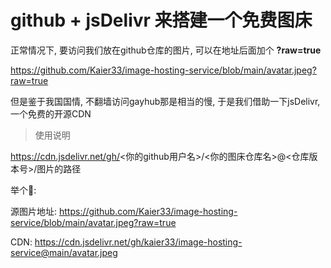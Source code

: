 # github + jsDelivr 来搭建一个免费图床

正常情况下, 要访问我们放在github仓库的图片, 可以在地址后面加个 **?raw=true**  

https://github.com/Kaier33/image-hosting-service/blob/main/avatar.jpeg?raw=true  

但是鉴于我国国情, 不翻墙访问gayhub那是相当的慢, 于是我们借助一下jsDelivr, 一个免费的开源CDN  

> 使用说明  

https://cdn.jsdelivr.net/gh/<你的github用户名>/<你的图床仓库名>@<仓库版本号>/图片的路径

举个🌰: 

源图片地址: https://github.com/Kaier33/image-hosting-service/blob/main/avatar.jpeg?raw=true  

CDN: https://cdn.jsdelivr.net/gh/kaier33/image-hosting-service@main/avatar.jpeg
